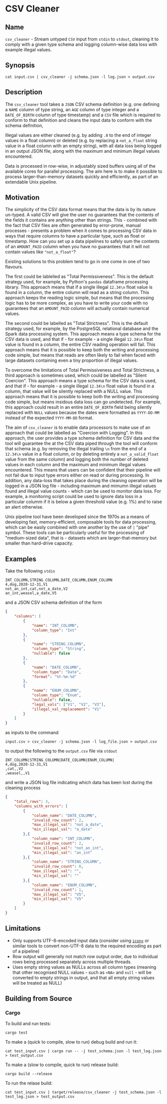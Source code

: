 # CSV Cleaner

## Name

`csv_cleaner` - Stream untyped `CSV` input from `stdin` to `stdout`, cleaning it to comply with a given type schema and logging column-wise data loss with example illegal values.

## Synopsis

```
cat input.csv | csv_cleaner -j schema.json -l log.json > output.csv
```

## Description

The `csv_cleaner` tool takes a `JSON` CSV schema definition (e.g. one defining a `NAME` column of type string, an `AGE` column of type integer and a `DATE_OF_BIRTH` column of type timestamp) and a `CSV` file which is required to conform to that definition and cleans the input data to conform with the schema definition,

Illegal values are either cleaned (e.g. by adding `.0` to the end of integer values in a float column) or deleted (e.g. by replacing a `not_a_float` string value in a float column with an empty string), with all data loss being logged in an output JSON file, along with the maximum and minimum illegal values encountered.

Data is processed in row-wise, in adjustably sized buffers using all of the available cores for parallel processing. The aim here is to make it possible to process larger-than-memory datasets quickly and efficiently, as part of an extendable Unix pipeline.

## Motivation

The simplicity of the CSV data format means that the data is by its nature un-typed. A valid CSV will give the user no guarantees that the contents of the fields it contains are anything other than strings. This - combined with the fact that CSV files are often generated by error-prone, manual processes - presents a problem when it comes to processing CSV data in ways that require columns to have a particular type, such as float or timestamp. How can you set up a data pipelines to safely sum the contents of an `AMOUNT_PAID` column when you have no guarantees that it will not contain values like `"not_a_float"`?

Existing solutions to this problem tend to go in one come in one of two flavours. 

The first could be lablelled as "Total Permissiveness". This is the default strategy used, for example, by Python's `pandas` dataframe processing library. This approach means that if a single illegal `12.34\n` float value is found in a column, the entire column will read as a string column. This approach keeps the reading logic simple, but means that the processing logic has to be more complex, as you have to write your code with no guarantees that an `AMOUNT_PAID` column will actually contain numerical values.

The second could be labelled as "Total Strictness". This is the default strategy used, for example, by the PostgreSQL relational database and the Spark data processing system. This approach means a type schema for the CSV data is used, and that if - for example - a single illegal `12.34\n` float value is found in a column, the entire CSV reading operation will fail. This approach means that it is possible to keep both the writing and processing code simple, but means that reads are often likely to fail when faced with large datasets containing even a tiny proportion of illegal values.

To overcome the limitations of Total Permissiveness and Total Strictness, a third approach is sometimes used, which could be labelled as "Silent Coercion". This approach means a type schema for the CSV data is used, and that if - for example - a single illegal `12.34\n` float value is found in a column, that value will be silently replaced with a NULL value. This approach means that it is possible to keep both the writing and processing code simple, but means insidous data loss can go undetected. For example, this approach could result in an entire `DATE_OF_BIRTH` field being silently replaced with `NULL` values because the dates were formatted as `YYYY-DD-MM` instead of the expected `YYYY-MM-DD` format.

The aim of `csv_cleaner` is to enable data processors to make use of an approach that could be labelled as "Coercion with Logging". In this approach, the user provides a type schema definition for CSV data and the tool will guarantee the at the CSV data piped through the tool will conform that schema (e.g. by removing the illegal trailing `\n` from the end of a `12.34\n` value in a float column, or by deleting entirely a `not_a_valid_float` value from the same column) and logging both the number of deleted values in each column and the maximum and minimum illegal values encountered. This means that users can be confident that their pipeline will not fail due to input type errors either on read or during processing. In addition, any data-loss that takes place during the cleaning operation will be logged in a JSON log file - including maximum and mimumn illegal values found and illegal value counts - which can be used to monitor data loss. For example, a monitoring script could be used to ignore data loss in a particular columm if it is below a given threshold value (e.g. 1%) and to raise an alert otherwise.

Unix pipeline tool have been developed since the 1970s as a means of developing fast, memory-efficient, composable tools for data processing, which can be easily combined with one another by the use of `|` "pipe" symbol. These tools can be particularly useful for the processing of "medium-sized data", that is - datasets which are larger-that-memory but smaller than hard-drive capacity.

## Examples

Take the following `stdin` 

```
INT_COLUMN,STRING_COLUMN,DATE_COLUMN,ENUM_COLUMN
4,dog,2020-12-31,V1
not_an_int,cat,not_a_date,V2
an_int,weasel,a_date,V5
```

and a JSON CSV schema definition of the form 

```json
{
    "columns": [
        {
            "name": "INT_COLUMN",
            "column_type": "Int"
        },
        {
            "name": "STRING_COLUMN",
            "column_type": "String",
            "nullable": false
        },
        {
            "name": "DATE_COLUMN",
            "column_type": "Date",
            "format": "%Y-%m-%d"
        },
        {
            "name": "ENUM_COLUMN",
            "column_type": "Enum",
            "nullable": false,
            "legal_vals": ["V1", "V2", "V3"],
            "illegal_val_replacement": "V1"
        }
    ]
}
```
as inputs to the command
```
input.csv > csv_cleaner -j schema.json -l log_file.json > output.csv 
```
to output the following to the `output.csv` file via `stdout`
```
INT_COLUMN|STRING_COLUMN|DATE_COLUMN|ENUM_COLUMN|
4,dog,2020-12-31,V1
,cat,,V2
,weasel,,V1
```
and write a JSON log file indicating which data has been lost during the cleaning process
```json
{
	"total_rows": 3,
	"columns_with_errors": [
		{
			"column_name": "DATE_COLUMN",
			"invalid_row_count": 2,
			"max_illegal_val": "not_a_date",
			"min_illegal_val": "a_date"
		},{
			"column_name": "INT_COLUMN",
			"invalid_row_count": 2,
			"max_illegal_val": "not_an_int",
			"min_illegal_val": "an_int"
		},{
			"column_name": "STRING_COLUMN",
			"invalid_row_count": 0,
			"max_illegal_val": "",
			"min_illegal_val": ""
		},{
			"column_name": "ENUM_COLUMN",
			"invalid_row_count": 1,
			"max_illegal_val": "V5",
			"min_illegal_val": "V5"
		}
	]
}
```

## Limitations

- Only supports UTF-8-encoded input data (consider using [`iconv`](https://linux.die.net/man/1/iconv) or similar tools to convert non-UTF-8 data to the required encoding as part of a pipeline)
- Row output will generally not match row output order, due to individual rows being processed separately across multiple threads.
- Uses empty string values as NULLs across all column types (meaning that other recognised NULL values - such as `<NA>` and `null` - will be converted to empty strings in output, and that all empty string values will be treated as NULL)

## Building from Source

### Cargo

To build and run tests:
```
cargo test
```
To make a (quick to compile, slow to run) debug build and run it:
```
cat test_input.csv | cargo run -- -j test_schema.json -l test_log.json > test_output.csv
```
To make a (slow to compile, quick to run) release build:
```
cargo build --release
```
To run the relase build:
```
cat test_input.csv | target/release/csv_cleaner -j test_schema.json -l test_log.json > test_output.csv
```